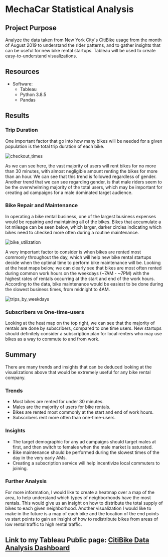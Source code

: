 # MechaCar Statistical Analysis

## Project Purpose
Analyze the data taken from New York City's CitiBike usage from the month of August 2019 to understand the rider patterns, and to gather insights that can be useful for new bike rental startups. Tableau will be used to create easy-to-understand visualizations.

## Resources
- Software: 
	- Tableau
	- Python 3.8.5
	- Pandas
	
## Results

### Trip Duration

One important factor that go into how many bikes will be needed for a given population is the total trip duration of each bike. 

![checkout_times](images/checkout_times.png)

As we can see here, the vast majority of users will rent bikes for no more than 30 minutes, with almost negligible amount renting the bikes for more than an hour. We can see that this trend is followed regardless of gender. Another trend that we can see regarding gender, is that male riders seem to be the overwhelming majority of the total users, which may be important for creating ad campaigns for a male dominated target audience.

### Bike Repair and Maintenance

In operating a bike rental business, one of the largest business expenses would be repairing and maintaining all of the bikes. Bikes that accumulate a lot mileage can be seen below, which larger, darker circles indicating which bikes need to checked more often during a routine maintenance.

![bike_utilization](images/bike_utilization.png)

A very important factor to consider is when bikes are rented most commonly throughout the day, which will help new bike rental startups decide when the optimal time to perform bike maintenance will be. Looking at the heat maps below, we can clearly see that bikes are most often rented during common work hours on the weekdays (~7AM - ~7PM) with the highest rates of rentals occurring at the start and end of the work hours. According to the data, bike maintenance would be easiest to be done during the slowest business times, from midnight to 4AM. 

![trips_by_weekdays](images/trips_by_weekdays.png)

### Subscribers vs One-time-users

Looking at the heat map on the top right, we can see that the majority of rentals are done by subscribers, compared to one time users. New startups should definitely consider a subscription plan for local renters who may use bikes as a way to commute to and from work.


## Summary

There are many trends and insights that can be deduced looking at the visualizations above that would be extremely useful for any bike rental company.

### Trends
- Most bikes are rented for under 30 minutes.
- Males are the majority of users for bike rentals.
- Bikes are rented most commonly at the start and end of work hours.
- Subscribers rent more often than one-time-users.

### Insights
- The target demographic for any ad campaigns should target males at first, and then switch to females when the male market is saturated.
- Bike maintenance should be performed during the slowest times of the day in the very early AMs.
- Creating a subscription service will help incentivize local commuters to joining.

### Further Analysis
For more information, I would like to create a heatmap over a map of the area, to help understand which types of neighborhoods have the most rentals. This would give us an insight on how to distribute the total supply of bikes to each given neighborhood. Another visualization I would like to make in the future is a map of each bike and the location of the end points vs start points to gain an insight of how to redistribute bikes from areas of low rental traffic to high rental traffic.

## Link to my Tableau Public page: [CitiBike Data Analysis Dashboard](https://public.tableau.com/views/CitiBikeDataAnalysis_16268649968870/CitiBikeDataAnalysis?:language=en-US&publish=yes&:display_count=n&:origin=viz_share_link)